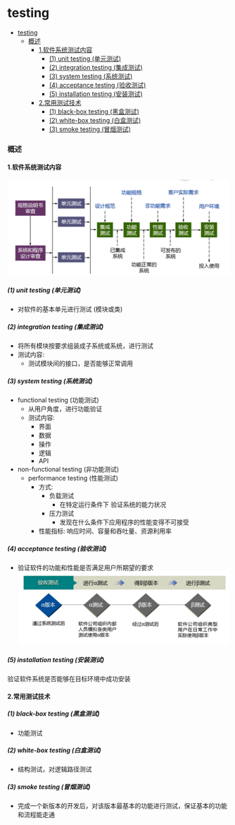 # testing


<!-- @import "[TOC]" {cmd="toc" depthFrom=1 depthTo=6 orderedList=false} -->

<!-- code_chunk_output -->

- [testing](#testing)
    - [概述](#概述)
      - [1.软件系统测试内容](#1软件系统测试内容)
        - [(1) unit testing (单元测试)](#1-unit-testing-单元测试)
        - [(2) integration testing (集成测试)](#2-integration-testing-集成测试)
        - [(3) system testing (系统测试)](#3-system-testing-系统测试)
        - [(4) acceptance testing (验收测试)](#4-acceptance-testing-验收测试)
        - [(5) installation testing (安装测试)](#5-installation-testing-安装测试)
      - [2.常用测试技术](#2常用测试技术)
        - [(1) black-box testing (黑盒测试)](#1-black-box-testing-黑盒测试)
        - [(2) white-box testing (白盒测试)](#2-white-box-testing-白盒测试)
        - [(3) smoke testing (冒烟测试)](#3-smoke-testing-冒烟测试)

<!-- /code_chunk_output -->

### 概述

#### 1.软件系统测试内容

![](./imgs/se_17.png)

##### (1) unit testing (单元测试)
* 对软件的基本单元进行测试 (模块或类)

##### (2) integration testing (集成测试)
* 将所有模块按要求组装成子系统或系统，进行测试
* 测试内容:
    * 测试模块间的接口，是否能够正常调用

##### (3) system testing (系统测试)
* functional testing (功能测试)
    * 从用户角度，进行功能验证
    * 测试内容:
        * 界面
        * 数据
        * 操作
        * 逻辑
        * API
* non-functional testing (非功能测试)
    * performance testing (性能测试)
        * 方式: 
            * 负载测试 
                * 在特定运行条件下 验证系统的能力状况
            * 压力测试
                * 发现在什么条件下应用程序的性能变得不可接受
        * 性能指标: 响应时间、容量和吞吐量、资源利用率

##### (4) acceptance testing (验收测试)
* 验证软件的功能和性能是否满足用户所期望的要求
![](./imgs/se_18.png)

##### (5) installation testing (安装测试)
验证软件系统是否能够在目标环境中成功安装

#### 2.常用测试技术

##### (1) black-box testing (黑盒测试)

* 功能测试

##### (2) white-box testing (白盒测试)

* 结构测试，对逻辑路径测试

##### (3) smoke testing (冒烟测试)

* 完成一个新版本的开发后，对该版本最基本的功能进行测试，保证基本的功能和流程能走通

